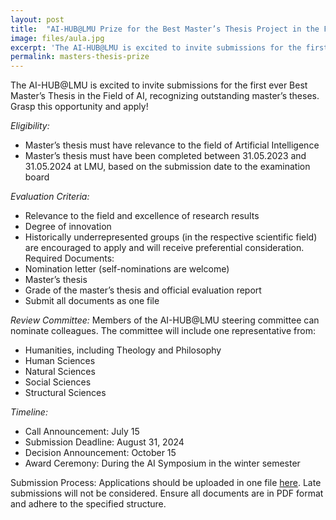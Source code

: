 ```yaml
---
layout: post
title:  "AI-HUB@LMU Prize for the Best Master’s Thesis Project in the Field of AI"
image: files/aula.jpg
excerpt: 'The AI-HUB@LMU is excited to invite submissions for the first ever Best Master’s Thesis in the Field of AI'
permalink: masters-thesis-prize
---
```


The AI-HUB@LMU is excited to invite submissions for the first ever Best Master’s Thesis in the Field of AI, recognizing outstanding master’s theses. Grasp this opportunity and apply!

*Eligibility:*
- Master’s thesis must have relevance to the field of Artificial Intelligence
- Master’s thesis must have been completed between 31.05.2023 and 31.05.2024 at
LMU, based on the submission date to the examination board

*Evaluation Criteria:*
- Relevance to the field and excellence of research results
- Degree of innovation
- Historically underrepresented groups (in the respective scientific field) are
encouraged to apply and will receive preferential consideration.
Required Documents:
- Nomination letter (self-nominations are welcome)
- Master’s thesis
- Grade of the master’s thesis and official evaluation report
- Submit all documents as one file

*Review Committee:*
Members of the AI-HUB@LMU steering committee can nominate
colleagues. The committee will include one representative from:
- Humanities, including Theology and Philosophy
- Human Sciences
- Natural Sciences
- Social Sciences
- Structural Sciences

*Timeline:*
- Call Announcement: July 15
- Submission Deadline: August 31, 2024
- Decision Announcement: October 15
- Award Ceremony: During the AI Symposium in the winter semester

Submission Process: Applications should be uploaded in one file [here](https://syncandshare.lrz.de/preparefilelink?folderID=22gjtVgVRfJNh7eQrzsbs). Late submissions will
not be considered. Ensure all documents are in PDF format and adhere to the specified
structure.